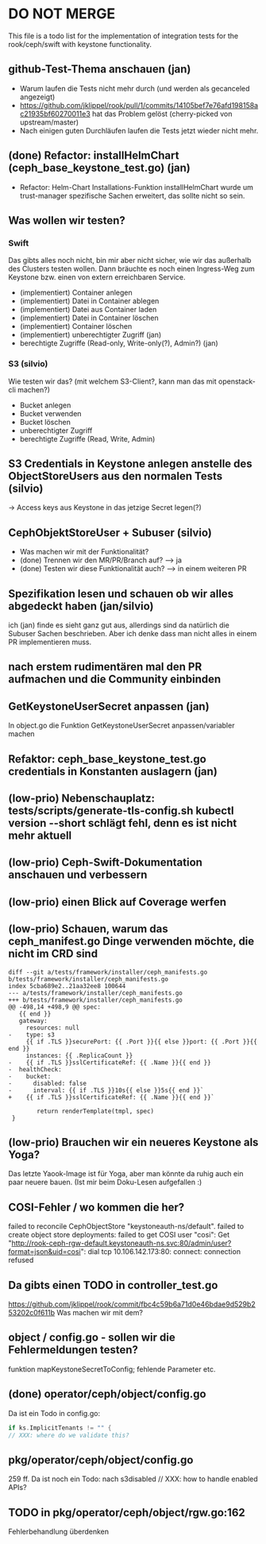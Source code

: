 # DO NOT MERGE

This file is a todo list for the implementation of integration tests for the rook/ceph/swift with keystone functionality.

## github-Test-Thema anschauen (jan)
- Warum laufen die Tests nicht mehr durch (und werden als gecanceled angezeigt)
- https://github.com/jklippel/rook/pull/1/commits/14105bef7e76afd198158ac21935bf60270011e3 hat das Problem gelöst (cherry-picked von upstream/master)
- Nach einigen guten Durchläufen laufen die Tests jetzt wieder nicht mehr.

## (done) Refactor: installHelmChart (ceph_base_keystone_test.go) (jan) 
- Refactor: Helm-Chart Installations-Funktion installHelmChart wurde um trust-manager spezifische Sachen erweitert, das
  sollte nicht so sein.

## Was wollen wir testen?

### Swift 

Das gibts alles noch nicht, bin mir aber nicht sicher, wie wir das außerhalb des Clusters testen wollen.
Dann bräuchte es noch einen Ingress-Weg zum Keystone bzw. einen von extern erreichbaren Service.

- (implementiert) Container anlegen
- (implementiert) Datei in Container ablegen
- (implementiert) Datei aus Container laden
- (implementiert) Datei in Container löschen
- (implementiert) Container löschen
- (implementiert) unberechtigter Zugriff (jan)
- berechtigte Zugriffe (Read-only, Write-only(?), Admin?) (jan)

### S3 (silvio)

Wie testen wir das? (mit welchem S3-Client?, kann man das mit openstack-cli machen?)

- Bucket anlegen
- Bucket verwenden
- Bucket löschen
- unberechtigter Zugriff
- berechtigte Zugriffe (Read, Write, Admin)

## S3 Credentials in Keystone anlegen anstelle des ObjectStoreUsers aus den normalen Tests (silvio)
-> Access keys aus Keystone in das jetzige Secret legen(?)

## CephObjektStoreUser + Subuser (silvio)

- Was machen wir mit der Funktionalität?
- (done) Trennen wir den MR/PR/Branch auf? --> ja
- (done) Testen wir diese Funktionalität auch? --> in einem weiteren PR

## Spezifikation lesen und schauen ob wir alles abgedeckt haben (jan/silvio)

ich (jan) finde es sieht ganz gut aus, allerdings sind da natürlich die Subuser Sachen beschrieben. Aber ich denke
dass man nicht alles in einem PR implementieren muss.

## nach erstem rudimentären mal den PR aufmachen und die Community einbinden

## GetKeystoneUserSecret anpassen (jan)

In object.go die Funktion GetKeystoneUserSecret anpassen/variabler machen

## Refaktor: ceph_base_keystone_test.go credentials in Konstanten auslagern (jan)

##  (low-prio) Nebenschauplatz: tests/scripts/generate-tls-config.sh kubectl version --short schlägt fehl, denn es ist nicht mehr aktuell

## (low-prio) Ceph-Swift-Dokumentation anschauen und verbessern

## (low-prio) einen Blick auf Coverage werfen

## (low-prio) Schauen, warum das ceph_manifest.go Dinge verwenden möchte, die nicht im CRD sind

```
diff --git a/tests/framework/installer/ceph_manifests.go b/tests/framework/installer/ceph_manifests.go
index 5cba689e2..21aa32ee8 100644
--- a/tests/framework/installer/ceph_manifests.go
+++ b/tests/framework/installer/ceph_manifests.go
@@ -498,14 +498,9 @@ spec:
   {{ end }}
   gateway:
     resources: null
-    type: s3
     {{ if .TLS }}securePort: {{ .Port }}{{ else }}port: {{ .Port }}{{ end }}
     instances: {{ .ReplicaCount }}
-    {{ if .TLS }}sslCertificateRef: {{ .Name }}{{ end }}
-  healthCheck:
-    bucket:
-      disabled: false
-      interval: {{ if .TLS }}10s{{ else }}5s{{ end }}`
+    {{ if .TLS }}sslCertificateRef: {{ .Name }}{{ end }}`

        return renderTemplate(tmpl, spec)
 }

```

## (low-prio) Brauchen wir ein neueres Keystone als Yoga?

Das letzte Yaook-Image ist für Yoga, aber man könnte da ruhig auch ein paar neuere bauen.
(Ist mir beim Doku-Lesen aufgefallen :)

## COSI-Fehler / wo kommen die her?
failed to reconcile CephObjectStore "keystoneauth-ns/default". failed to create object store deployments: failed to get COSI user "cosi": Get "http://rook-ceph-rgw-default.keystoneauth-ns.svc:80/admin/user?format=json&uid=cosi": dial tcp 10.106.142.173:80: connect: connection refused

## Da gibts einen TODO in controller_test.go
https://github.com/jklippel/rook/commit/fbc4c59b6a71d0e46bdae9d529b253202c0f611b
Was machen wir mit dem?

## object / config.go - sollen wir die Fehlermeldungen testen?
funktion mapKeystoneSecretToConfig; fehlende Parameter etc.


## (done) operator/ceph/object/config.go
Da ist ein Todo in config.go:
```go
if ks.ImplicitTenants != "" {
// XXX: where do we validate this?
```

## pkg/operator/ceph/object/config.go 
259 ff. Da ist noch ein Todo:
nach s3disabled // XXX: how to handle enabled APIs? 

## TODO in pkg/operator/ceph/object/rgw.go:162
Fehlerbehandlung überdenken

